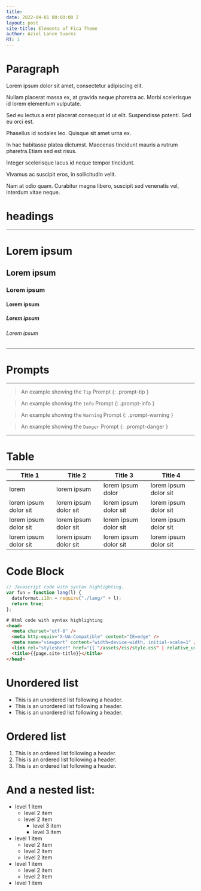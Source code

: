 ```yaml
---
title: 
date: 2022-04-01 00:00:00 Z
layout: post
site-title: Elements of Fica Theme
author: Aziel Lance Suarez
RT: 1
---
```


# Paragraph

Lorem ipsum dolor sit amet, consectetur adipiscing elit.


Nullam placerat massa ex, at gravida neque pharetra ac. Morbi scelerisque id lorem elementum vulputate. 

Sed eu lectus a erat placerat consequat id ut elit. Suspendisse potenti. Sed eu orci est. 

Phasellus id sodales leo. Quisque sit amet urna ex.

In hac habitasse platea dictumst. Maecenas tincidunt mauris a rutrum pharetra.Etiam sed est risus. 

Integer scelerisque lacus id neque tempor tincidunt. 

Vivamus ac suscipit eros, in sollicitudin velit. 

Nam at odio quam. Curabitur magna libero, suscipit sed venenatis vel, interdum vitae neque. 


# headings
---
# Lorem ipsum
## Lorem ipsum
### Lorem ipsum
#### Lorem ipsum
##### Lorem ipsum
###### Lorem ipsum
---
# Prompts 
---

> An example showing the `Tip` Prompt 
{: .prompt-tip }


> An example showing the `Info` Prompt 
{: .prompt-info }

> An example showing the `Warning` Prompt 
{: .prompt-warning }

> An example showing the `Danger` Prompt 
{: .prompt-danger }

---

# Table

| Title 1               | Title 2               | Title 3               | Title 4               |
| --------------------- | --------------------- | --------------------- | --------------------- |
| lorem                 | lorem ipsum           | lorem ipsum dolor     | lorem ipsum dolor sit |
| lorem ipsum dolor sit | lorem ipsum dolor sit | lorem ipsum dolor sit | lorem ipsum dolor sit |
| lorem ipsum dolor sit | lorem ipsum dolor sit | lorem ipsum dolor sit | lorem ipsum dolor sit |
| lorem ipsum dolor sit | lorem ipsum dolor sit | lorem ipsum dolor sit | lorem ipsum dolor sit |


# Code Block

```js
// Javascript code with syntax highlighting.
var fun = function lang(l) {
  dateformat.i18n = require("./lang/" + l);
  return true;
};
```

```html
# Html code with syntax highlighting
<head>
  <meta charset="utf-8" />
  <meta http-equiv="X-UA-Compatible" content="IE=edge" />
  <meta name="viewport" content="width=device-width, initial-scale=1" />
  <link rel="stylesheet" href="{{ "/assets/css/style.css" | relative_url }}">
  <title>{{page.site-title}}</title>
</head>
```

# Unordered list

- This is an unordered list following a header.
- This is an unordered list following a header.
- This is an unordered list following a header.

# Ordered list

1.  This is an ordered list following a header.
2.  This is an ordered list following a header.
3.  This is an ordered list following a header.

# And a nested list:

- level 1 item
  - level 2 item
  - level 2 item
    - level 3 item
    - level 3 item
- level 1 item
  - level 2 item
  - level 2 item
  - level 2 item
- level 1 item
  - level 2 item
  - level 2 item
- level 1 item